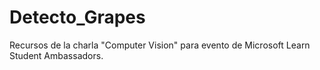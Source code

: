# Detecto_Grapes
Recursos de la charla "Computer Vision" para evento de Microsoft Learn Student Ambassadors. 

